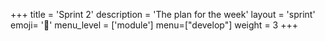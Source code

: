 +++
title = 'Sprint 2'
description = 'The plan for the week'
layout = 'sprint'
emoji= '🛴'
menu_level = ['module']
menu=["develop"]
weight = 3
+++
